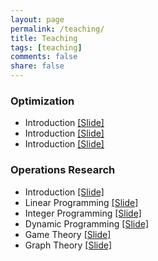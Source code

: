 ```yaml
---
layout: page
permalink: /teaching/
title: Teaching
tags: [teaching]
comments: false
share: false
---
```



 
### Optimization
* Introduction  <a href="../group/2024-Yu.pdf" class="textlink" target="_blank">[Slide]</a>
* Introduction  <a href="../group/2024-Yu.pdf" class="textlink" target="_blank">[Slide]</a>
* Introduction  <a href="../group/2024-Yu.pdf" class="textlink" target="_blank">[Slide]</a>



### Operations Research
* Introduction  <a href="../teaching/OR-1.pdf" class="textlink" target="_blank">[Slide]</a>
* Linear Programming  <a href="../teaching/OR-2.pdf" class="textlink" target="_blank">[Slide]</a>
* Integer Programming  <a href="../teaching/OR-3.pdf" class="textlink" target="_blank">[Slide]</a>
* Dynamic Programming  <a href="../teaching/OR-4.pdf" class="textlink" target="_blank">[Slide]</a>
* Game Theory  <a href="../teaching/OR-5" class="textlink" target="_blank">[Slide]</a>
* Graph Theory  <a href="../teaching/OR-6.pdf" class="textlink" target="_blank">[Slide]</a>

  
